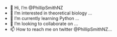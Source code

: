 - 👋 Hi, I’m @PhillipSmithNZ
- 👀 I’m interested in theoretical biology ...
- 🌱 I’m currently learning Python ...
- 💞️ I’m looking to collaborate on ...
- 📫 How to reach me  on twitter @PhillipSmithNZ...

<!---
PhillipSmithNZ/PhillipSmithNZ is a ✨ special ✨ repository because its `README.md` (this file) appears on your GitHub profile.
You can click the Preview link to take a look at your changes.
--->
